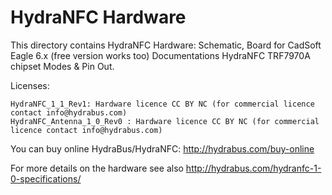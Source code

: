 HydraNFC Hardware
========

This directory contains HydraNFC Hardware: 
Schematic, Board for CadSoft Eagle 6.x (free version works too)
Documentations HydraNFC TRF7970A chipset Modes & Pin Out.

Licenses:

    HydraNFC_1_1_Rev1: Hardware licence CC BY NC (for commercial licence contact info@hydrabus.com)
    HydraNFC_Antenna_1_0_Rev0 : Hardware licence CC BY NC (for commercial licence contact info@hydrabus.com)

You can buy online HydraBus/HydraNFC: http://hydrabus.com/buy-online

For more details on the hardware see also http://hydrabus.com/hydranfc-1-0-specifications/
